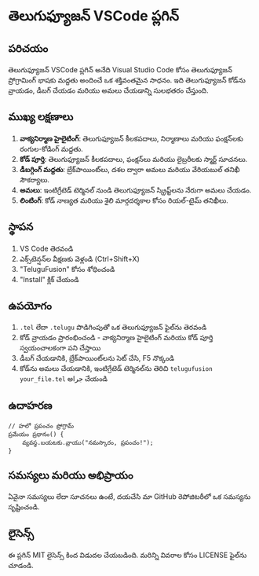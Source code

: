 # తెలుగుఫ్యూజన్ VSCode ప్లగిన్

## పరిచయం

తెలుగుఫ్యూజన్ VSCode ప్లగిన్ అనేది Visual Studio Code కోసం తెలుగుఫ్యూజన్ ప్రోగ్రామింగ్ భాషకు మద్దతు అందించే ఒక శక్తివంతమైన సాధనం. ఇది తెలుగుఫ్యూజన్ కోడ్‌ను వ్రాయడం, డీబగ్ చేయడం మరియు అమలు చేయడాన్ని సులభతరం చేస్తుంది.

## ముఖ్య లక్షణాలు

1. **వాక్యనిర్మాణ హైలైటింగ్**: తెలుగుఫ్యూజన్ కీలకపదాలు, నిర్మాణాలు మరియు ఫంక్షన్‌లకు రంగుల-కోడింగ్ మద్దతు.
2. **కోడ్ పూర్తి**: తెలుగుఫ్యూజన్ కీలకపదాలు, ఫంక్షన్‌లు మరియు లైబ్రరీలకు స్మార్ట్ సూచనలు.
3. **డీబగ్గింగ్ మద్దతు**: బ్రేక్‌పాయింట్‌లు, దశల ద్వారా అమలు మరియు వేరియబుల్ తనిఖీ సౌకర్యాలు.
4. **అమలు**: ఇంటిగ్రేటెడ్ టెర్మినల్ నుండి తెలుగుఫ్యూజన్ స్క్రిప్ట్‌లను నేరుగా అమలు చేయడం.
5. **లింటింగ్**: కోడ్ నాణ్యత మరియు శైలి మార్గదర్శకాల కోసం రియల్-టైమ్ తనిఖీలు.

## స్థాపన

1. VS Code తెరవండి
2. ఎక్స్‌టెన్షన్‌ల వీక్షణకు వెళ్లండి (Ctrl+Shift+X)
3. "TeluguFusion" కోసం శోధించండి
4. "Install" క్లిక్ చేయండి

## ఉపయోగం

1. `.tel` లేదా `.telugu` పొడిగింపుతో ఒక తెలుగుఫ్యూజన్ ఫైల్‌ను తెరవండి
2. కోడ్ వ్రాయడం ప్రారంభించండి - వాక్యనిర్మాణ హైలైటింగ్ మరియు కోడ్ పూర్తి స్వయంచాలకంగా పని చేస్తాయి
3. డీబగ్ చేయడానికి, బ్రేక్‌పాయింట్‌లను సెట్ చేసి, F5 నొక్కండి
4. కోడ్‌ను అమలు చేయడానికి, ఇంటిగ్రేటెడ్ టెర్మినల్‌ను తెరిచి `telugufusion your_file.tel` అجرا చేయండి

## ఉదాహరణ

```telugufusion
// హలో ప్రపంచం ప్రోగ్రామ్
ప్రమేయం ప్రధానం() {
    వ్యవస్థ.బయటకు.వ్రాయు("నమస్కారం, ప్రపంచం!");
}
```

## సమస్యలు మరియు అభిప్రాయం

ఏవైనా సమస్యలు లేదా సూచనలు ఉంటే, దయచేసి మా GitHub రెపోజిటరీలో ఒక సమస్యను సృష్టించండి.

## లైసెన్స్

ఈ ప్లగిన్ MIT లైసెన్స్ కింద విడుదల చేయబడింది. మరిన్ని వివరాల కోసం LICENSE ఫైల్‌ను చూడండి.
